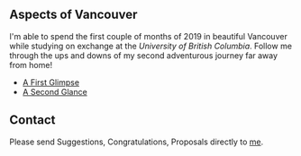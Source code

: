 ## Aspects of Vancouver

I'm able to spend the first couple of months of 2019 in beautiful Vancouver while studying on exchange at the _University of British Columbia_. Follow me through the ups and downs of my second adventurous journey far away from home!

- [A First Glimpse](./van1)
- [A Second Glance](./van2)

## Contact

Please send Suggestions, Congratulations, Proposals directly to <a href="mailto:nickueng@gmail.com">me</a>.
